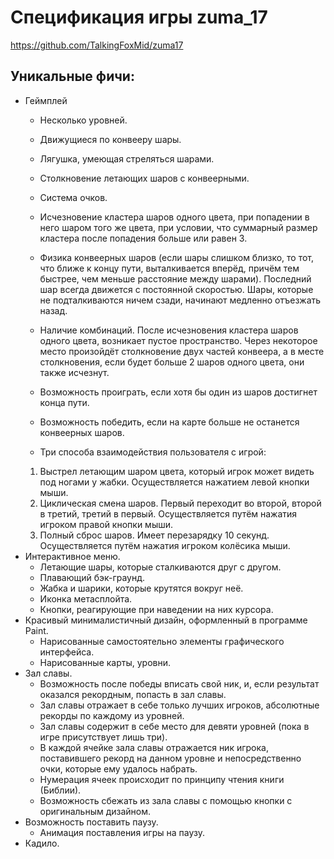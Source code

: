 # Спецификация игры zuma_17
https://github.com/TalkingFoxMid/zuma17
## Уникальные фичи:
- Геймплей
    - Несколько уровней.
    - Движущиеся по конвееру шары.
    - Лягушка, умеющая стреляться шарами.
    - Столкновение летающих шаров с конвеерными.
    - Система очков.
    - Исчезновение кластера шаров одного цвета,
    при попадении в него шаром того же цвета, при условии, что
      суммарный размер кластера после попадения больше или равен 3.
    
    - Физика конвеерных шаров (если шары слишком близко, то тот, что ближе
      к концу пути, выталкивается вперёд, причём тем быстрее, чем
      меньше расстояние между шарами). Последний шар всегда движется с постоянной скоростью. 
      Шары, которые не подталкиваются ничем сзади, начинают медленно отъезжать назад.
    - Наличие комбинаций. После исчезновения кластера шаров одного цвета, возникает пустое пространство.
      Через некоторое место произойдёт столкновение двух частей конвеера, а в месте столкновения, если будет больше 2
      шаров одного цвета, они также исчезнут.
    - Возможность проиграть, если хотя бы один из шаров достигнет конца пути.
    - Возможность победить, если на карте больше не останется конвеерных шаров.
    - Три способа взаимодействия пользователя с игрой:
    1) Выстрел летающим шаром цвета, который игрок может видеть
    под ногами у жабки. Осуществляется нажатием левой кнопки мыши.
    2) Циклическая смена шаров. Первый переходит во второй, второй в третий, третий в первый.
    Осуществляется путём нажатия игроком правой кнопки мыши.
    3) Полный сброс шаров. Имеет перезарядку 10 секунд. Осуществляется путём нажатия игроком
    колёсика мыши.
- Интерактивное меню.
    - Летающие шары, которые сталкиваются друг с другом.
    - Плавающий бэк-граунд.
    - Жабка и шарики, которые крутятся вокруг неё.
    - Иконка метасплойта.
    - Кнопки, реагирующие при наведении на них курсора.
- Красивый минималистичный дизайн, оформленный в программе Paint.
    - Нарисованные самостоятельно элементы графического интерфейса.
    - Нарисованные карты, уровни.
- Зал славы.
    - Возможность после победы вписать свой ник, и, если результат оказался рекордным,
    попасть в зал славы.
    - Зал славы отражает в себе только лучших игроков, абсолютные рекорды по каждому из уровней.
    - Зал славы содержит в себе место для девяти уровней (пока в игре присутствует лишь три).
    - В каждой ячейке зала славы отражается ник игрока, поставившего рекорд на данном уровне
    и непосредственно очки, которые ему удалось набрать.
    - Нумерация ячеек происходит по принципу чтения книги (Библии).
    - Возможность сбежать из зала славы с помощью кнопки с оригинальным дизайном.
- Возможность поставить паузу.
    - Анимация поставления игры на паузу.
- Кадило.